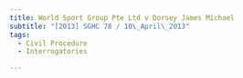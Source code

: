 ```yaml
---
title: World Sport Group Pte Ltd v Dorsey James Michael 
subtitle: "[2013] SGHC 78 / 10\_April\_2013"
tags:
  - Civil Procedure
  - Interrogatories

---
```


